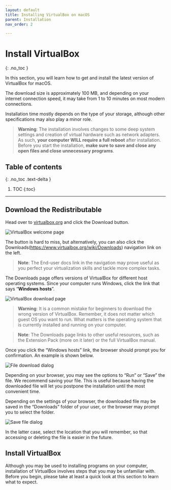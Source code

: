```yaml
---
layout: default
title: Installing VirtualBox on macOS
parent: Installation
nav_order: 2

---
```


# Install VirtualBox
{: .no_toc }

In this section, you will learn how to get and install the latest version of VirtualBox for macOS.

The download size is approximately 100 MB, and depending on your internet connection speed, it may take from 1 to 10 minutes on most modern connections.

Installation time mostly depends on the type of your storage, although other specifications may also play a minor role.

> **Warning**: The installation involves changes to some deep system settings and creation of virtual hardware such as network adapters. As such, **your computer WILL require a full reboot** after installation. Before you start the installation, **make sure to save and close any open files and close unnecessary programs**.

## Table of contents
{: .no_toc .text-delta }

1. TOC
{:toc}

---

## Download the Redistributable

Head over to [virtualbox.org](https://www.virtualbox.org/) and click the Download button.

![VirtualBox welcome page](./assets/VB-download-01.png)

The button is hard to miss, but alternatively, you can also click the Downloads(https://www.virtualbox.org/wiki/Downloads) navigation link on the left.

> **Note**: The End-user docs link in the navigation may prove useful as you perfect your virtualization skills and tackle more complex tasks.

The Downloads page offers versions of VirtualBox for different host operating systems. Since your computer runs Windows, click the link that says “**Windows hosts**”.

![VirtualBox download page](./assets/VB-download-02.png)

> **Warning**: It is a common mistake for beginners to download the wrong version of VirtualBox. Remember, it does not matter which guest OS you want to run. What matters is the operating system that is currently installed and running on your computer.

> **Note**:    The Downloads page links to other useful resources, such as the Extension Pack (more on it later) or the full VirtualBox manual.

Once you click the “Windows hosts” link, the browser should prompt you for confirmation. An example is shown below.

![File download dialog](./assets/VB-download-03.png)

Depending on your browser, you may see the options to “Run” or “Save” the file. We recommend saving your file. This is useful because having the downloaded file will let you postpone the installation until the most convenient time.

Depending on the settings of your browser, the downloaded file may be saved in the “Downloads” folder of your user, or the browser may prompt you to select the folder.

![Save file dialog](./assets/VB-download-04.png)

In the latter case, select the location that you will remember, so that accessing or deleting the file is easier in the future.

## Install VirtualBox

Although you may be used to installing programs on your computer, installation of VirtualBox involves steps that you may be unfamiliar with. Before you begin, please take at least a quick look at this section to learn what to expect.
